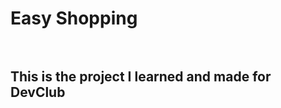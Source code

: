 <h1>Easy Shopping</>
  <br>
  <br>
  
  <h2>This is the project I learned and made for DevClub <a href="https://rodolfomori.com.br/devclub"</a> </h2>
  
  
